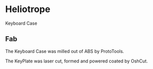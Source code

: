 
# Heliotrope
Keyboard Case

## Fab
The Keyboard Case was milled out of ABS by ProtoTools. 

The KeyPlate was laser cut, formed and powered coated by OshCut.

